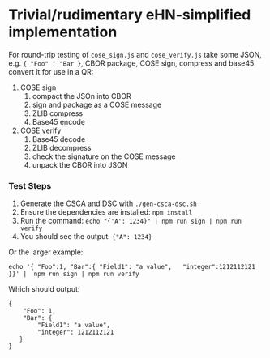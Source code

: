# Trivial/rudimentary eHN-simplified implementation

For round-trip testing of ```cose_sign.js``` and ```cose_verify.js``` take some
JSON, e.g. ```{ "Foo" : "Bar }```, CBOR package, COSE sign, compress and base45
convert it for use in a QR:

1. COSE sign
   1. compact the JSOn into CBOR
   1. sign and package as a COSE message
   1. ZLIB compress
   1. Base45 encode 
1. COSE verify     
   1. Base45 decode
   1. ZLIB decompress
   1. check the signature on the COSE message
   1. unpack the CBOR into JSON

### Test Steps

1. Generate the CSCA and DSC with ```./gen-csca-dsc.sh```	
1. Ensure the dependencies are installed: ```npm install```
1. Run the command: ```echo "{'A': 1234}" | npm run sign | npm run verify```
1. You should see the output: ```{"A": 1234}```

Or the larger example:

```echo '{ "Foo":1, "Bar":{ "Field1": "a value",   "integer":1212112121 }}' |  npm run sign | npm run verify```

Which should output:

```
{
    "Foo": 1, 
    "Bar": {
        "Field1": "a value", 
        "integer": 1212112121
   }
}
```


